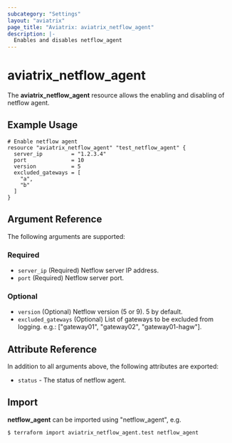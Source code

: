 ```yaml
---
subcategory: "Settings"
layout: "aviatrix"
page_title: "Aviatrix: aviatrix_netflow_agent"
description: |-
  Enables and disables netflow_agent
---
```


# aviatrix_netflow_agent

The **aviatrix_netflow_agent** resource allows the enabling and disabling of netflow agent.

## Example Usage

```hcl
# Enable netflow agent
resource "aviatrix_netflow_agent" "test_netflow_agent" {
  server_ip         = "1.2.3.4"
  port              = 10
  version           = 5
  excluded_gateways = [
    "a", 
    "b"
  ]
}
```

## Argument Reference

The following arguments are supported:

### Required
* `server_ip` (Required) Netflow server IP address.
* `port` (Required) Netflow server port.

### Optional
* `version` (Optional) Netflow version (5 or 9). 5 by default. 
* `excluded_gateways` (Optional) List of gateways to be excluded from logging. e.g.: ["gateway01", "gateway02", "gateway01-hagw"].

## Attribute Reference

In addition to all arguments above, the following attributes are exported:

* `status` - The status of netflow agent.

## Import

**netflow_agent** can be imported using "netflow_agent", e.g.

```
$ terraform import aviatrix_netflow_agent.test netflow_agent
```
